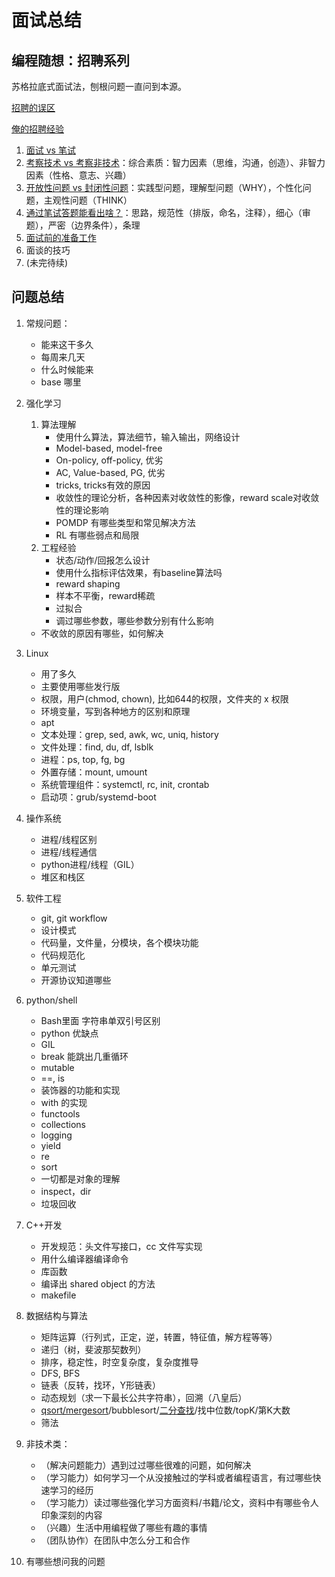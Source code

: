 # 面试总结

## 编程随想：招聘系列

苏格拉底式面试法，刨根问题一直问到本源。

[招聘的误区](https://program-think.blogspot.com/2009/04/defect-of-hire.html)

[俺的招聘经验](https://program-think.blogspot.com/2011/03/hiring-experience-0.html#index)

1. [面试 vs 笔试](https://program-think.blogspot.com/2011/03/hiring-experience-1.html)
2. [考察技术 vs 考察非技术](https://program-think.blogspot.com/2011/03/hiring-experience-2.html)：综合素质：智力因素（思维，沟通，创造）、非智力因素（性格、意志、兴趣）
3. [开放性问题 vs 封闭性问题](https://program-think.blogspot.com/2011/05/hiring-experience-3.html)：实践型问题，理解型问题（WHY），个性化问题，主观性问题（THINK）
4. [通过笔试答题能看出啥？](https://program-think.blogspot.com/2011/11/hiring-experience-4.html)：思路，规范性（排版，命名，注释），细心（审题），严密（边界条件），条理
5. [面试前的准备工作](https://program-think.blogspot.com/2012/12/hiring-experience-5.html)
6. 面谈的技巧
7. (未完待续)

## 问题总结

1. 常规问题：
   - 能来这干多久
   - 每周来几天
   - 什么时候能来
   - base 哪里

2. 强化学习
   1. 算法理解
      - 使用什么算法，算法细节，输入输出，网络设计
      - Model-based, model-free
      - On-policy, off-policy, 优劣
      - AC, Value-based, PG, 优劣
      - tricks, tricks有效的原因
      - 收敛性的理论分析，各种因素对收敛性的影像，reward scale对收敛性的理论影响
      - POMDP 有哪些类型和常见解决方法
      - RL 有哪些弱点和局限
   2. 工程经验
      - 状态/动作/回报怎么设计
      - 使用什么指标评估效果，有baseline算法吗
      - reward shaping
      - 样本不平衡，reward稀疏
      - 过拟合
      - 调过哪些参数，哪些参数分别有什么影响
   - 不收敛的原因有哪些，如何解决
   
3. Linux
   - 用了多久
   - 主要使用哪些发行版
   - 权限，用户(chmod, chown), 比如644的权限，文件夹的 x 权限
   - 环境变量，写到各种地方的区别和原理
   - apt
   - 文本处理：grep, sed, awk, wc, uniq, history
   - 文件处理：find, du, df, lsblk
   - 进程：ps, top, fg, bg
   - 外置存储：mount, umount
   - 系统管理组件：systemctl, rc, init, crontab
   - 启动项：grub/systemd-boot

4. 操作系统
   - 进程/线程区别
   - 进程/线程通信
   - python进程/线程（GIL）
   - 堆区和栈区

5. 软件工程
   - git, git workflow
   - 设计模式
   - 代码量，文件量，分模块，各个模块功能
   - 代码规范化
   - 单元测试
   - 开源协议知道哪些

6. python/shell
   - Bash里面 字符串单双引号区别
   - python 优缺点
   - GIL
   - break 能跳出几重循环
   - mutable
   - ==, is
   - 装饰器的功能和实现
   - with 的实现
   - functools
   - collections
   - logging
   - yield
   - re
   - sort
   - 一切都是对象的理解
   - inspect，dir
   - 垃圾回收

7. C++开发
   - 开发规范：头文件写接口，cc 文件写实现
   - 用什么编译器编译命令
   - 库函数
   - 编译出 shared object 的方法
   - makefile

8. 数据结构与算法
   - 矩阵运算（行列式，正定，逆，转置，特征值，解方程等等）
   - 递归（树，斐波那契数列）
   - 排序，稳定性，时空复杂度，复杂度推导
   - DFS, BFS
   - 链表（反转，找环，Y形链表）
   - 动态规划（求一下最长公共字符串），回溯（八皇后）
   - [qsort/mergesort](../1-Computer_Science/sort.py.md)/bubblesort/[二分查找](https://github.com/python/cpython/blob/master/Lib/bisect.py)/找中位数/topK/第K大数
   - 筛法

9. 非技术类：
   - （解决问题能力）遇到过过哪些很难的问题，如何解决
   - （学习能力）如何学习一个从没接触过的学科或者编程语言，有过哪些快速学习的经历
   - （学习能力）读过哪些强化学习方面资料/书籍/论文，资料中有哪些令人印象深刻的内容
   - （兴趣）生活中用编程做了哪些有趣的事情
   - （团队协作）在团队中怎么分工和合作

10. 有哪些想问我的问题
